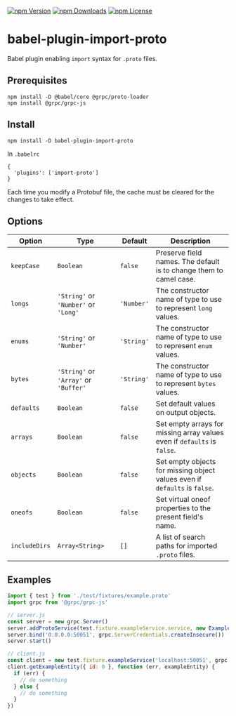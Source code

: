 [![npm Version](https://img.shields.io/npm/v/babel-plugin-import-proto.svg)](https://www.npmjs.com/package/babel-plugin-import-proto)
[![npm Downloads](https://img.shields.io/npm/dm/babel-plugin-import-proto.svg)](https://www.npmjs.com/package/babel-plugin-import-proto)
[![npm License](https://img.shields.io/npm/l/babel-plugin-import-proto.svg)](https://www.npmjs.com/package/babel-plugin-import-proto)

# babel-plugin-import-proto

Babel plugin enabling `import` syntax for `.proto` files.

## Prerequisites

```
npm install -D @babel/core @grpc/proto-loader
npm install @grpc/grpc-js
```

## Install

```
npm install -D babel-plugin-import-proto
```

In `.babelrc`

```
{
  'plugins': ['import-proto']
}
```

Each time you modify a Protobuf file, the cache must be cleared for the changes to take effect.

## Options

| Option | Type | Default | Description |
|---|---|---|---
| `keepCase` | `Boolean` | `false` | Preserve field names. The default is to change them to camel case.
| `longs` | `'String'` or `'Number'` or `'Long'` | `'Number'` | The constructor name of type to use to represent `long` values.
| `enums` | `'String'` or `'Number'` | `'String'` | The constructor name of type to use to represent `enum` values.
| `bytes` | `'String'` or `'Array'` or `'Buffer'` | `'String'` | The constructor name of type to use to represent `bytes` values.
| `defaults` | `Boolean` | `false` | Set default values on output objects.
| `arrays` | `Boolean` | `false` | Set empty arrays for missing array values even if `defaults` is `false`.
| `objects` | `Boolean` | `false` | Set empty objects for missing object values even if `defaults` is `false`.
| `oneofs` | `Boolean` | `false` | Set virtual oneof properties to the present field's name.
| `includeDirs` | `Array<String>` | `[]` | A list of search paths for imported `.proto` files.

## Examples

```js
import { test } from './test/fixtures/example.proto'
import grpc from '@grpc/grpc-js'

// server.js
const server = new grpc.Server()
server.addProtoService(test.fixture.exampleService.service, new ExampleServiceServerImplem())
server.bind('0.0.0.0:50051', grpc.ServerCredentials.createInsecure())
server.start()

// client.js
const client = new test.fixture.exampleService('localhost:50051', grpc.credentials.createInsecure())
client.getExampleEntity({ id: 0 }, function (err, exampleEntity) {
  if (err) {
    // do something
  } else {
    // do something
  }
})
```
